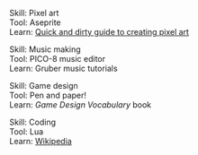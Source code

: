 Skill: Pixel art<br>
Tool: Aseprite<br>
Learn: [Quick and dirty guide to creating pixel art](https://medium.com/@davidbyttow/a-quick-and-dirty-guide-to-creating-pixel-art-d3d43d4bf421)

Skill: Music making<br>
Tool: PICO-8 music editor<br>
Learn: Gruber music tutorials

Skill: Game design<br>
Tool: Pen and paper!<br>
Learn: _Game Design Vocabulary_ book

Skill: Coding<br>
Tool: Lua<br>
Learn: [Wikipedia](https://en.wikipedia.org/wiki/Lua_(programming_language))
